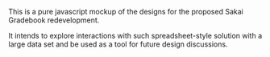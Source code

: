 This is a pure javascript mockup of the designs for the proposed Sakai Gradebook redevelopment.

It intends to explore interactions with such spreadsheet-style solution with a large data set and be used as a tool for future design discussions.
